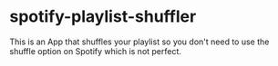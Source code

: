 # spotify-playlist-shuffler
This is an App that shuffles your playlist so you don't need to use the shuffle option on Spotify which is not perfect.
